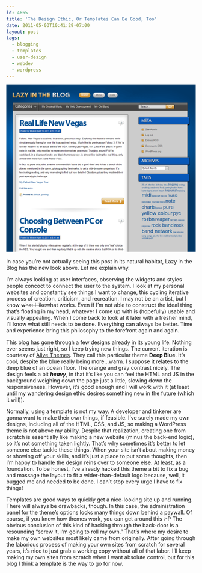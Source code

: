 ```yaml
---
id: 4665
title: 'The Design Ethic, Or Templates Can Be Good, Too'
date: 2011-05-03T10:41:29-07:00
layout: post
tags:
  - blogging
  - templates
  - user-design
  - webdev
  - wordpress
---
```

<img
  src="/assets/images/posts/2011/05/deep_blue_template.png"
  loading="lazy"
  title="Lazy in the Blog screenshot"
  alt="LitB using the &quot;Deep Blue&quot; theme"
/>

In case you&#8217;re not actually seeing this post in its natural habitat, Lazy in the Blog has the new look above. Let me explain why.

<!--more-->

I&#8217;m always looking at user interfaces, observing the widgets and styles people concoct to connect the user to the system. I look at my personal websites and constantly see things I want to change, this cycling iterative process of creation, criticism, and recreation. I may not be an artist, but I know <del>what I like</del>what works. Even if I&#8217;m not able to construct the ideal thing that&#8217;s floating in my head, whatever I come up with is (hopefully) usable and visually appealing. When I come back to look at it later with a fresher mind, I&#8217;ll know what still needs to be done. Everything can always be better. Time and experience bring this philosophy to the forefront again and again.

This blog has gone through a few designs already in its young life. Nothing ever seems just right, so I keep trying new things. The current iteration is courtesy of [Alive Themes](http://www.alivethemes.com/). They call this particular theme **Deep Blue**. It&#8217;s cool, despite the blue really being more&#8230;warm. I suppose it relates to the deep blue of an ocean floor. The orange and gray contrast nicely. The design feels a bit **_heavy_**, in that it&#8217;s like you can feel the HTML and JS in the background weighing down the page just a little, slowing down the responsiveness. However, it&#8217;s good enough and I will work with it (at least until my wandering design ethic desires something new in the future (which it will)).

Normally, using a template is not my way. A developer and tinkerer are gonna want to make their own things, if feasible. I&#8217;ve surely made my own designs, including all of the HTML, CSS, and JS, so making a WordPress theme is not above my ability. Despite that realization, creating one from scratch is essentially like making a new website (minus the back-end logic), so it&#8217;s not something taken lightly. That&#8217;s why sometimes it&#8217;s better to let someone else tackle these things. When your site isn&#8217;t about making money or showing off your skills, and it&#8217;s just a place to put some thoughts, then I&#8217;m happy to handle the design reins over to someone else. At least, as a foundation. To be honest, I&#8217;ve already hacked this theme a bit to fix a bug and massage the layout to fit a wider-than-default logo because, well, it bugged me and needed to be done. I can&#8217;t stop every urge I have to fix things!

Templates are good ways to quickly get a nice-looking site up and running. There will always be drawbacks, though. In this case, the administration panel for the theme&#8217;s options locks many things down behind a paywall. Of course, if you know how themes work, you can get around this :-P The obvious conclusion of this kind of hacking through the back-door is a resounding &#8220;screw it, I&#8217;m going to roll my own.&#8221; That&#8217;s where my desire to make my own websites most likely came from originally. After going through the laborious process of making your own sites from scratch for several years, it&#8217;s nice to just grab a working copy without all of that labor. I&#8217;ll keep making my own sites from scratch when I want absolute control, but for this blog I think a template is the way to go for now.
